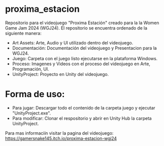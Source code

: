 # proxima_estacion
Repositorio para el videojuego "Proxima Estación" creado para la la Women Game Jam 2024 (WGJ24). El repositorio se encuentra ordenado de la siguiente manera:
- Art Assets: Arte, Audio y UI  utilizado dentro del videojuego.
- Documentación: Documentación del videojuego y Presentacion para la WGJ24.
- Juego: Carpeta con el juego listo ejecutarse en la plataforma Windows.
- Proceso: Imagenes y Videos con el proceso del videojuego en Arte, Programación, UI.
- UnityProject: Proyecto en Unity del videojuego.

# Forma de uso:
- Para jugar: Descargar todo el contenido de la carpeta juego y ejecutar "UnityProject.exe".
- Para modificar: Clonar el respositorio y abrir en Unity Hub la carpeta UnityProject.

Para mas informaciín visitar la pagina del videojuego: https://gamersnake145.itch.io/proxima-estacion-wgj24 
